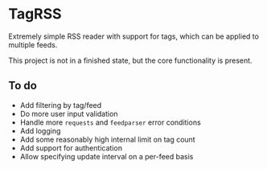 # TagRSS

Extremely simple RSS reader with support for tags, which can be applied to multiple feeds.

This project is not in a finished state, but the core functionality is present.

## To do

* Add filtering by tag/feed
* Do more user input validation
* Handle more `requests` and `feedparser` error conditions
* Add logging
* Add some reasonably high internal limit on tag count
* Add support for authentication
* Allow specifying update interval on a per-feed basis
